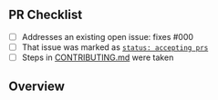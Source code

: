 <!-- 👋 Hi, thanks for sending a PR to express-demo! 💖.
Please fill out all fields below and make sure each item is true and [x] checked.
Otherwise we may not be able to review your PR. -->

## PR Checklist

- [ ] Addresses an existing open issue: fixes #000
- [ ] That issue was marked as [`status: accepting prs`](https://github.com/tmd913/express-demo/issues?q=is%3Aopen+is%3Aissue+label%3A%22status%3A+accepting+prs%22)
- [ ] Steps in [CONTRIBUTING.md](https://github.com/tmd913/express-demo/blob/main/.github/CONTRIBUTING.md) were taken

## Overview

<!-- Description of what is changed and how the code change does that. -->
